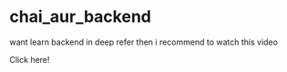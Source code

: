 <h1>chai_aur_backend</h1>

<p>want learn backend in deep refer then i recommend to watch this video</p>
<a herf="https://youtu.be/7fjOw8ApZ1I?si=i8dcXAnpn70P3DiI" >Click here!</a>
